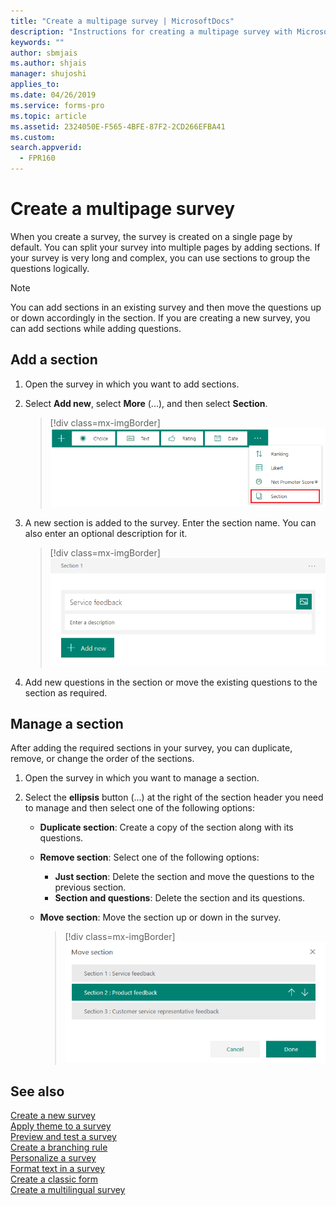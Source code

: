 ```yaml
---
title: "Create a multipage survey | MicrosoftDocs"
description: "Instructions for creating a multipage survey with Microsoft Forms Pro"
keywords: ""
author: sbmjais
ms.author: shjais
manager: shujoshi
applies_to: 
ms.date: 04/26/2019
ms.service: forms-pro
ms.topic: article
ms.assetid: 2324050E-F565-4BFE-87F2-2CD266EFBA41
ms.custom: 
search.appverid:
  - FPR160
---
```


# Create a multipage survey



When you create a survey, the survey is created on a single page by default. You can split your survey into multiple pages by adding sections. If your survey is very long and complex, you can use sections to group the questions logically.

> [!NOTE]
> You can add sections in an existing survey and then move the questions up or down accordingly in the section. If you are creating a new survey, you can add sections while adding questions.

## Add a section

1.	Open the survey in which you want to add sections.

2.	Select **Add new**, select **More** (...), and then select **Section**.

    > [!div class=mx-imgBorder]
    > ![Section button](media/section-button.png "Section button") 

3.	A new section is added to the survey. Enter the section name. You can also enter an optional description for it.

    > [!div class=mx-imgBorder]
    > ![New section added](media/section-name.png "New section added")

4.	Add new questions in the section or move the existing questions to the section as required.

## Manage a section

After adding the required sections in your survey, you can duplicate, remove, or change the order of the sections.

1.	Open the survey in which you want to manage a section.

2.	Select the **ellipsis** button (...) at the right of the section header you need to manage and then select one of the following options:

    - **Duplicate section**: Create a copy of the section along with its questions.
    - **Remove section**: Select one of the following options:
        - **Just section**: Delete the section and move the questions to the previous section.
        - **Section and questions**: Delete the section and its questions.
    - **Move section**: Move the section up or down in the survey.
        
        > [!div class=mx-imgBorder]
        > ![Move a section](media/move-section.png "Move a section")

## See also

[Create a new survey](create-new-survey.md)<br>
[Apply theme to a survey](apply-theme.md)<br>
[Preview and test a survey](preview-test-survey.md)<br>
[Create a branching rule](create-branching-rule.md)<br>
[Personalize a survey](personalize-survey.md)<br>
[Format text in a survey](survey-text-format.md)<br>
[Create a classic form](create-classic-form.md)<br>
[Create a multilingual survey](create-multilingual-survey.md)

